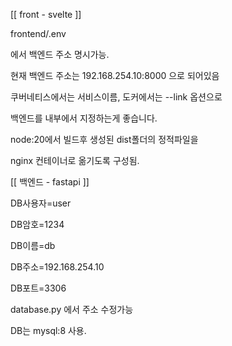 [[ front - svelte ]]

frontend/.env

에서 백엔드 주소 명시가능.

현재 백엔드 주소는 192.168.254.10:8000 으로 되어있음

쿠버네티스에서는 서비스이름, 도커에서는 --link 옵션으로

백엔드를 내부에서 지정하는게 좋습니다.

node:20에서 빌드후 생성된 dist폴더의 정적파일을

nginx 컨테이너로 옮기도록 구성됨.

[[ 백엔드 - fastapi ]]

DB사용자=user

DB암호=1234

DB이름=db

DB주소=192.168.254.10

DB포트=3306

database.py 에서 주소 수정가능

DB는 mysql:8 사용.
